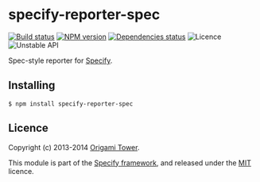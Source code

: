 specify-reporter-spec
=====================

[![Build status](https://img.shields.io/travis/origamitower/specify-reporter-spec/master.svg?style=flat)](https://travis-ci.org/origamitower/specify-reporter-spec)
[![NPM version](https://img.shields.io/npm/v/specify-reporter-spec.svg?style=flat)](https://npmjs.org/package/specify-reporter-spec)
[![Dependencies status](https://img.shields.io/david/origamitower/specify-reporter-spec.svg?style=flat)](https://david-dm.org/origamitower/specify-reporter-spec)
![Licence](https://img.shields.io/npm/l/specify-reporter-spec.svg?style=flat&label=licence)
![Unstable API](https://img.shields.io/badge/API_stability-unstable-blue.svg?style=flat)


Spec-style reporter for [Specify][].


## Installing

```shell
$ npm install specify-reporter-spec
```


## Licence

Copyright (c) 2013-2014 [Origami Tower](http://www.origamitower.com).

This module is part of the [Specify framework][Specify], and released under the
[MIT](http://origami-tower.mit-license.org/) licence.

[Specify]: https://github.com/origamitower/specify
